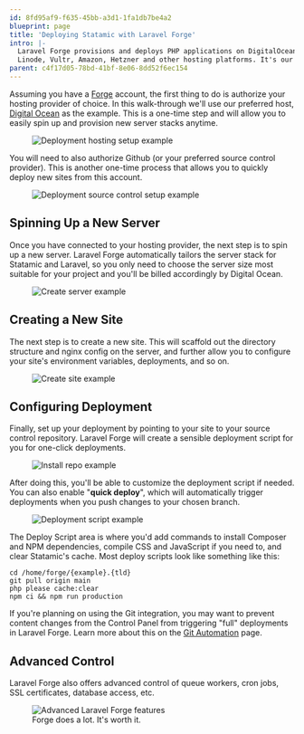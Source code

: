 ```yaml
---
id: 8fd95af9-f635-45bb-a3d1-1fa1db7be4a2
blueprint: page
title: 'Deploying Statamic with Laravel Forge'
intro: |-
  Laravel Forge provisions and deploys PHP applications on DigitalOcean,
  Linode, Vultr, Amazon, Hetzner and other hosting platforms. It's our favorite way to deploy Statamic.
parent: c4f17d05-78bd-41bf-8e06-8dd52f6ec154
---
```

Assuming you have a [Forge](https://forge.laravel.com) account, the first thing to do is authorize your hosting provider of choice. In this walk-through we'll use our preferred host, [Digital Ocean](https://m.do.co/c/6469827e2269) as the example. This is a one-time step and will allow you to easily spin up and provision new server stacks anytime.

<figure>
    <img src="/img/deployment-forge-hosting-setup.png" alt="Deployment hosting setup example">
</figure>

You will need to also authorize Github (or your preferred source control provider). This is another one-time process that allows you to quickly deploy new sites from this account.

<figure>
    <img src="/img/deployment-forge-source-control-setup.png" alt="Deployment source control setup example">
</figure>

## Spinning Up a New Server

Once you have connected to your hosting provider, the next step is to spin up a new server. Laravel Forge automatically tailors the server stack for Statamic and Laravel, so you only need to choose the server size most suitable for your project and you'll be billed accordingly by Digital Ocean.

<figure>
    <img src="/img/deployment-forge-create-server.png" alt="Create server example">
</figure>

## Creating a New Site

The next step is to create a new site. This will scaffold out the directory structure and nginx config on the server, and further allow you to configure your site's environment variables, deployments, and so on.

<figure>
    <img src="/img/deployment-forge-create-site.png" alt="Create site example">
</figure>

## Configuring Deployment

Finally, set up your deployment by pointing to your site to your source control repository. Laravel Forge will create a sensible deployment script for you for one-click deployments.

<figure>
    <img src="/img/deployment-forge-install-repo.png" alt="Install repo example">
</figure>

After doing this, you'll be able to customize the deployment script if needed. You can also enable "**quick deploy**", which will automatically trigger deployments when you push changes to your chosen branch.

<figure>
    <img src="/img/deployment-forge-script-example.png" alt="Deployment script example">
</figure>

The Deploy Script area is where you'd add commands to install Composer and NPM dependencies, compile CSS and JavaScript if you need to, and clear Statamic's cache. Most deploy scripts look like something like this:

``` shell
cd /home/forge/{example}.{tld}
git pull origin main
php please cache:clear
npm ci && npm run production
```

If you're planning on using the Git integration, you may want to prevent content changes from the Control Panel from triggering "full" deployments in Laravel Forge. Learn more about this on the [Git Automation](/git-automation#customizing-commits) page.

## Advanced Control

Laravel Forge also offers advanced control of queue workers, cron jobs, SSL certificates, database access, etc.

<figure>
    <img src="/img/deployment-forge-advanced.png" alt="Advanced Laravel Forge features">
    <figcaption>Forge does a lot. It's worth it.</figcaption>
</figure>
